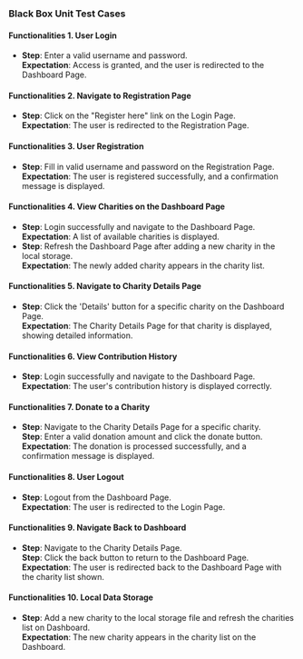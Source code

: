 ### Black Box Unit Test Cases  

#### Functionalities  1. User Login 
- **Step**: Enter a valid username and password.  
  **Expectation**: Access is granted, and the user is redirected to the Dashboard Page.  

#### Functionalities  2. Navigate to Registration Page
- **Step**: Click on the "Register here" link on the Login Page.  
  **Expectation**: The user is redirected to the Registration Page.  


#### Functionalities  3. User Registration
- **Step**: Fill in valid username and password on the Registration Page.  
  **Expectation**: The user is registered successfully, and a confirmation message is displayed.  

#### Functionalities  4. View Charities on the Dashboard Page 
- **Step**: Login successfully and navigate to the Dashboard Page.  
  **Expectation**: A list of available charities is displayed.  
- **Step**: Refresh the Dashboard Page after adding a new charity in the local storage.  
  **Expectation**: The newly added charity appears in the charity list.  

#### Functionalities  5. Navigate to Charity Details Page 
- **Step**: Click the 'Details' button for a specific charity on the Dashboard Page.  
  **Expectation**: The Charity Details Page for that charity is displayed, showing detailed information.  

#### Functionalities  6. View Contribution History 
- **Step**: Login successfully and navigate to the Dashboard Page.  
  **Expectation**: The user's contribution history is displayed correctly.  

#### Functionalities  7. Donate to a Charity 
- **Step**: Navigate to the Charity Details Page for a specific charity.  
  **Step**: Enter a valid donation amount and click the donate button.  
  **Expectation**: The donation is processed successfully, and a confirmation message is displayed.   

#### Functionalities  8. User Logout 
- **Step**: Logout from the Dashboard Page.  
  **Expectation**: The user is redirected to the Login Page.  

#### Functionalities  9. Navigate Back to Dashboard 
- **Step**: Navigate to the Charity Details Page.  
  **Step**: Click the back button to return to the Dashboard Page.  
  **Expectation**: The user is redirected back to the Dashboard Page with the charity list shown.  

#### Functionalities  10. Local Data Storage 
- **Step**: Add a new charity to the local storage file and refresh the charities list on Dashboard.  
  **Expectation**: The new charity appears in the charity list on the Dashboard.  
  
  